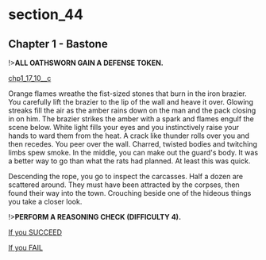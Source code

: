 
# section_44

## Chapter 1 - Bastone

!>**ALL OATHSWORN GAIN A DEFENSE TOKEN.**  

[chp1_17_10__c](../../decomp/app/src/main/res/raw/chp1_17_10__c.mp3 ':include :type=audio')

Orange flames wreathe the fist-sized stones that burn in the iron brazier. You carefully lift the brazier to the lip of the wall and heave it over. Glowing streaks fill the air as the amber rains down on the man and the pack closing in on him. The brazier strikes the amber with a spark and flames engulf the scene below. White light fills your eyes and you instinctively raise your hands to ward them from the heat. A crack like thunder rolls over you and then recedes. You peer over the wall. Charred, twisted bodies and twitching limbs spew smoke. In the middle, you can make out the guard's body. It was a better way to go than what the rats had planned. At least this was quick.

Descending the rope, you go to inspect the carcasses. Half a dozen are scattered around. They must have been attracted by the corpses, then found their way into the town. Crouching beside one of the hideous things you take a closer look.

!>**PERFORM A REASONING CHECK (DIFFICULTY 4).**  

[If you SUCCEED](output/chapter1/section_47.md)

[If you FAIL](output/chapter1/section_48.md)


